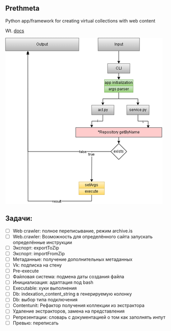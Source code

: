 ## Prethmeta

Python app/framework for creating virtual collections with web content

Wt. [docs](docs/ru/README.md)

![Prethmeta work scheme](readme/s_cli.png)

## Задачи:

- [ ] Web crawler: полное переписывание, режим archive.is
- [ ] Web.crawler: Возможность для определённого сайта запускать определённые инструкции
- [ ] Экспорт: exportToZip
- [ ] Экспорт: importFromZip
- [ ] Метаданные: получение дополнительных метаданных
- [ ] Vk: подписка на стену
- [ ] Pre-execute
- [ ] Файловая система: подмена даты создания файла
- [ ] Инициализация: адаптация под bash
- [ ] Executable: хуки выполнения
- [ ] Db: indexation_content_string в генерируемую колонку
- [ ] Db: выбор типа подключения
- [ ] Contentunit: Рефактор получения коллекции из экстрактора
- [ ] Удаление экстракторов, замена на представления
- [ ] Репрезентации: словарь с документацией о том как заполнять инпут
- [ ] Превью: переписать
